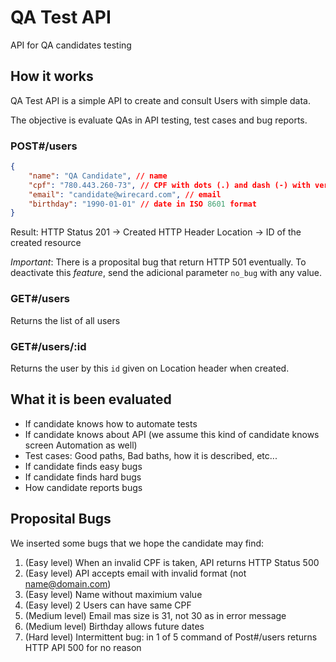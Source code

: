 # QA Test API
API for QA candidates testing

## How it works

QA Test API is a simple API to create and consult Users with simple data. 

The objective is evaluate QAs in API testing, test cases and bug reports.

### POST#/users

```json
{
	"name": "QA Candidate", // name
	"cpf": "780.443.260-73", // CPF with dots (.) and dash (-) with verification digit
	"email": "candidate@wirecard.com", // email
	"birthday": "1990-01-01" // date in ISO 8601 format
}
```

Result:
HTTP Status 201 -> Created
HTTP Header Location -> ID of the created resource

*Important*: There is a proposital bug that return HTTP 501 eventually. To deactivate this _feature_, send the adicional parameter `no_bug` with any value.

### GET#/users

Returns the list of all users

### GET#/users/:id

Returns the user by this `id` given on Location header when created.

## What it is been evaluated

- If candidate knows how to automate tests
- If candidate knows about API (we assume this kind of candidate knows screen Automation as well)
- Test cases: Good paths, Bad baths, how it is described, etc...
- If candidate finds easy bugs
- If candidate finds hard bugs
- How candidate reports bugs

## Proposital Bugs

We inserted some bugs that we hope the candidate may find:

1. (Easy level) When an invalid CPF is taken, API returns HTTP Status 500
2. (Easy level) API accepts email with invalid format (not name@domain.com)
3. (Easy level) Name without maximium value
4. (Easy level) 2 Users can have same CPF
5. (Medium level) Email mas size is 31, not 30 as in error message
6. (Medium level) Birthday allows future dates
7. (Hard level) Intermittent bug: in 1 of 5 command of Post#/users returns HTTP API 500 for no reason